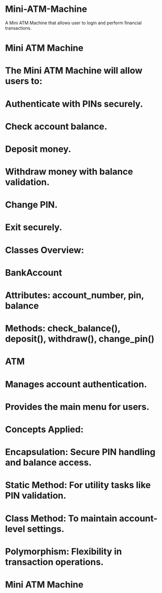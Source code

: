 # Mini-ATM-Machine
A Mini ATM Machine that allows user to login and perform financial transactions.

# Mini ATM Machine
# The Mini ATM Machine will allow users to:

# Authenticate with PINs securely.
# Check account balance.
# Deposit money.
# Withdraw money with balance validation.
# Change PIN.
# Exit securely.

# Classes Overview:

# BankAccount
# Attributes: account_number, pin, balance
# Methods: check_balance(), deposit(), withdraw(), change_pin()


# ATM
# Manages account authentication.
# Provides the main menu for users.

# Concepts Applied:

# Encapsulation: Secure PIN handling and balance access.
# Static Method: For utility tasks like PIN validation.
# Class Method: To maintain account-level settings.
# Polymorphism: Flexibility in transaction operations.

# Mini ATM Machine
